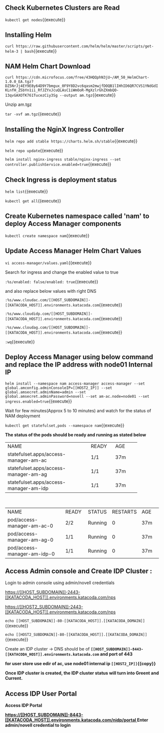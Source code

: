 <br>

## Check Kubernetes Clusters are Read

`kubectl get nodes`{{execute}}

## Installing Helm
	
 `curl https://raw.githubusercontent.com/helm/helm/master/scripts/get-helm-3 | bash`{{execute}}
	
## NAM Helm Chart Download
	
`curl https://cdn.microfocus.com/free/43HQQphN3jU~/AM_50_HelmChart-1.0.0_EA.tgz?DZ5NrJj4EY9E8y64D9Y7bmgux_0F9Y8D2vc6qasm2mwjfDOQB1lIHhID6QR7CVS1YNdGdIKLnfH_ZSbYn1ii_RfJZYxJcuQLAsC1iWmOoR-MgXzlrGhZXmbQO-13qvGAXOTK761TucezCiy3Sg --output am.tgz`{{execute}}
	
Unzip am.tgz

`tar -xvf am.tgz`{{execute}}
		 

## Installing the NginX Ingress Controller


`helm repo add stable https://charts.helm.sh/stable`{{execute}}

`helm repo update`{{execute}}

`helm install nginx-ingress stable/nginx-ingress --set controller.publishService.enabled=true`{{execute}}


## Check Ingress is deployment status


`helm list`{{execute}}

`kubectl get all`{{execute}}


## Create Kubernetes namespace called 'nam' to deploy Access Manager components
	
`kubectl create namespace nam`{{execute}}


## Update Access Manager Helm Chart Values

`vi access-manager/values.yaml`{{execute}}


Search for ingress and change the enabled value to true 

`:%s/enabled: false/enabled: true`{{execute}}



and also replace below values with right DNS


`:%s/www.cloudac.com/[[HOST_SUBDOMAIN]]-[[KATACODA_HOST]].environments.katacoda.com`{{execute}}

`:%s/www.cloudidp.com/[[HOST_SUBDOMAIN]]-[[KATACODA_HOST]].environments.katacoda.com`{{execute}}

`:%s/www.cloudag.com/[[HOST_SUBDOMAIN]]-[[KATACODA_HOST]].environments.katacoda.com`{{execute}}

`:wq`{{execute}}


	
## Deploy Access Manager using below command and replace the IP address with node01 Internal IP

`helm install --namespace nam access-manager access-manager --set global.amconfig.adminConsoleIP=[[HOST2_IP]] --set global.amsecret.adminName=admin --set global.amsecret.adminPassword=novell --set am-ac.node=node01 --set ingress.enabled=true`{{execute}}


Wait for few minutes(Approx 5 to 10 minutes) and watch for the status of NAM deployment

`kubectl get statefulset,pods --namespace nam`{{execute}}

<b> The status of the pods should be ready and running as stated below </b>


<table width="385">
<tbody>
<tr>
<td width="257">NAME</td>
<td width="64">READY</td>
<td width="64">AGE</td>
</tr>
<tr>
<td>statefulset.apps/access-manager-am-ac</td>
<td>1/1</td>
<td>37m</td>
</tr>
<tr>
<td>statefulset.apps/access-manager-am-ag</td>
<td>1/1</td>
<td>37m</td>
</tr>
<tr>
<td>statefulset.apps/access-manager-am-idp</td>
<td>1/1</td>
<td>37m</td>
</tr>
</tbody>
</table>

<br>

<table width="513">
<tbody>
<tr>
<td width="257">NAME</td>
<td width="64">READY</td>
<td width="64">STATUS</td>
<td width="64">RESTARTS</td>
<td width="64">AGE</td>
</tr>
<tr>
<td>pod/access-manager-am-ac-0</td>
<td>2/2</td>
<td>Running</td>
<td>0</td>
<td>37m</td>
</tr>
<tr>
<td>pod/access-manager-am-ag-0</td>
<td>1/1</td>
<td>Running</td>
<td>0</td>
<td>37m</td>
</tr>
<tr>
<td>pod/access-manager-am-idp-0</td>
<td>1/1</td>
<td>Running</td>
<td>0</td>
<td>37m</td>
</tr>
</tbody>
</table>


## 	Access Admin console and Create IDP Cluster  :

Login to admin console  using admin/novell credentials

<a href="https://[[HOST_SUBDOMAIN]]-2443-[[KATACODA_HOST]].environments.katacoda.com/nps"> https://[[HOST_SUBDOMAIN]]-2443-[[KATACODA_HOST]].environments.katacoda.com/nps </a> 

<a href="https://[[HOST2_SUBDOMAIN]]-2443-[[KATACODA_HOST]].environments.katacoda.com/nps"> https://[[HOST2_SUBDOMAIN]]-2443-[[KATACODA_HOST]].environments.katacoda.com/nps </a> 




`echo [[HOST_SUBDOMAIN]]-80-[[KATACODA_HOST]].[[KATACODA_DOMAIN]]`{{execute}}

`echo [[HOST2_SUBDOMAIN]]-80-[[KATACODA_HOST]].[[KATACODA_DOMAIN]]`{{execute}}


Create an IDP cluster ->  DNS should be of <b>`[[HOST_SUBDOMAIN]]-8443-[[KATACODA_HOST]].environments.katacoda.com`<b> and <b> port of 443 </b>

for user store use edir of ac, use node01 internal ip `[[HOST2_IP]]`{{copy}}

Once IDP cluster is created, the IDP cluster status will turn into Greent and Current.

##  Access IDP User Portal

<B>Access IDP Portal </B>

 <a href="https://[[HOST_SUBDOMAIN]]-8443-[[KATACODA_HOST]].environments.katacoda.com/nidp/portal">https://[[HOST_SUBDOMAIN]]-8443-[[KATACODA_HOST]].environments.katacoda.com/nidp/portal </a> 
Enter admin/novell credential to login

